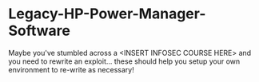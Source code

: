 # Legacy-HP-Power-Manager-Software
Maybe you've stumbled across a &lt;INSERT INFOSEC COURSE HERE> and you need to rewrite an exploit... these should help you setup your own environment to re-write as necessary!
